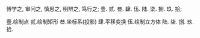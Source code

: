 博学之, 审问之, 慎思之, 明辨之, 笃行之;
壹. 贰. 叁. 肆. 伍. 陆. 柒. 捌. 玖. 拾;




壹.绘制点
贰.绘制矩形
叁.坐标系(投影)
肆.平移变换
伍.绘制立方体
陆.
柒.
捌.
玖.
拾.
